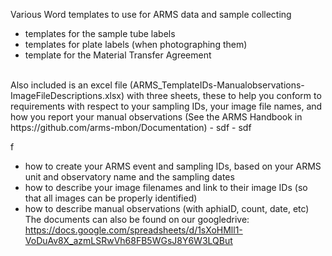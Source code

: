 Various Word templates to use for ARMS data and sample collecting
- templates for the sample tube labels
- templates for plate labels (when photographing them)
- template for the Material Transfer Agreement
<br>
Also included is an excel file (ARMS_TemplateIDs-Manualobservations-ImageFileDescriptions.xlsx) with three sheets, these to help you conform to requirements with respect to your sampling IDs, your image file names, and how you report your manual observations (See the ARMS Handbook in https://github.com/arms-mbon/Documentation)
- sdf
- sdf

f
- how to create your ARMS event and sampling IDs, based on your ARMS unit and observatory name and the sampling dates
- how to describe your image filenames and link to their image IDs (so that all images can be properly identified)
- how to describe manual observations (with aphiaID, count, date, etc)
The documents can also be found on our googledrive: https://docs.google.com/spreadsheets/d/1sXoHMll1-VoDuAv8X_azmLSRwVh68FB5WGsJ8Y6W3LQBut 
